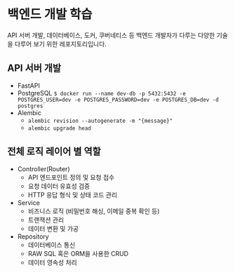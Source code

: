 # 백엔드 개발 학습

API 서버 개발, 데이터베이스, 도커, 쿠버네티스 등 백엔드 개발자가 다루는 다양한 기술을 다루어 보기 위한 레포지토리입니다.

## API 서버 개발

- FastAPI
- PostgreSQL
    `$ docker run --name dev-db -p 5432:5432 -e POSTGRES_USER=dev -e POSTGRES_PASSWORD=dev -e POSTGRES_DB=dev -d postgres`
- Alembic
  - `alembic revision --autogenerate -m "{message}"`
  - `alembic upgrade head`

## 전체 로직 레이어 별 역할

- Controller(Router)
  - API 엔드포인트 정의 및 요청 접수
  - 요청 데이터 유효성 검증
  - HTTP 응답 형식 및 상태 코드 관리
- Service
  - 비즈니스 로직 (비밀번호 해싱, 이메일 중복 확인 등)
  - 트랜잭션 관리
  - 데이터 변환 및 가공
- Repository
  - 데이터베이스 통신
  - RAW SQL 혹은 ORM을 사용한 CRUD
  - 데이터 영속성 처리